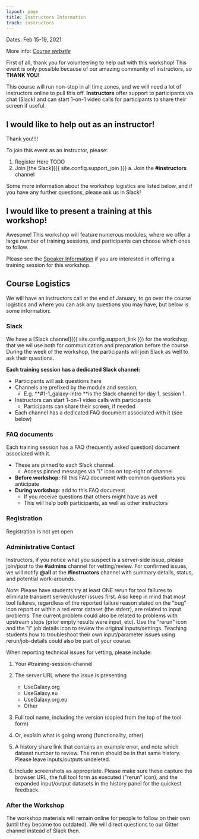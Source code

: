 ```yaml
---
layout: page
title: Instructors Information
track: instructors
---
```


Dates: Feb 15-19, 2021

More info: [*Course website*](https://shiltemann.github.io/global-galaxy-course/)

First of all, thank you for volunteering to help out with this workshop!
This event is only possible because of our amazing community of
instructors, so **THANK YOU!**

This course will run non-stop in all time zones, and we will need a lot
of instructors online to pull this off. **Instructors** offer support to
participants via chat (Slack) and can start 1-on-1 video calls for
participants to share their screen if useful.

## I would like to help out as an instructor!

Thank you!!!!

To join this event as an instructor, please:

1. Register Here TODO
2. Join [the Slack]({{ site.config.support_join }})
   a. Join the **#instructors** channel

Some more information about the workshop logistics are listed below, and
if you have any further questions, please ask us in Slack!

## I would like to present a training at this workshop!

Awesome! This workshop will feature numerous modules, where we offer a large number of training sessions, and participants can choose which ones to follow.

Please see the [Speaker Information](for-speakers.html)
if you are interested in offering a training session for this workshop.

## Course Logistics

We will have an instructors call at the end of January, to go over the
course logistics and where you can ask any questions you may have, but
below is some information:

### Slack

We have a [Slack channel]({{ site.config.support_link }})
for the workshop, that we wil use both for communication and preparation
before the course. During the week of the workshop, the participants
will join Slack as well to ask their questions.

**Each training session has a dedicated Slack channel:**

- Participants will ask questions here
- Channels are prefixed by the module and session,
  - E.g. **\#1-1\_galaxy-intro **is the Slack channel for day 1, session 1.
- Instructors can start 1-on-1 video calls with participants
  - Participants can share their screen, if needed
- Each channel has a dedicated FAQ document associated with it (see below)

### FAQ documents

Each training session has a FAQ (frequently asked question) document
associated with it.

- These are pinned to each Slack channel.
  - Access pinned messages via "i" icon on top-right of channel
- **Before workshop:** fill this FAQ document with common questions you anticipate
- **During workshop**: add to this FAQ document
  - If you receive questions that others might have as well
  - This will help both participants, as well as other instructors

### Registration

Registration is not yet open

### Administrative Contact

Instructors, if you notice what you suspect is a server-side issue,
please join/post to the **\#admins** channel for vetting/review. For
confirmed issues, we will notify **\@all** at the **\#instructors**
channel with summary details, status, and potential work-arounds.

*Note*: Please have students try at least ONE rerun for tool failures to
eliminate transient server/cluster issues first. Also keep in mind that
most tool failures, regardless of the reported failure reason stated on
the "bug" icon report or within a red error dataset (the stderr), are
related to input problems. The current problem could also be related to
problems with upstream steps (prior empty results were input, etc). Use
the "rerun" icon and the "i" job details icon to review the original
inputs/settings. Teaching students how to troubleshoot their own
input/parameter issues using rerun/job-details could also be part of
your course.

When reporting technical issues for vetting, please include:

1.  Your \#training-session-channel
2.  The server URL where the issue is presenting

    -   UseGalaxy.org
    -   UseGalaxy.eu
    -   UseGalaxy.org.eu
    -   Other

3.  Full tool name, including the version (copied from the top of the
    tool form)
4.  Or, explain what is going wrong (functionality, other)
5.  A history share link that contains an example error, and note which
    dataset number to review. The rerun should be in that same history.
    Please leave inputs/outputs undeleted.
6.  Include screenshots as appropriate. Please make sure these capture
    the browser URL, the full tool form as executed ("rerun" icon), and
    the expanded input/output datasets in the history panel for the
    quickest feedback.

### After the Workshop

The workshop materials will remain online for people to follow on their
own (until they become too outdated). We will direct questions to our
Gitter channel instead of Slack then.

